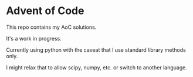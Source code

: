 # Advent of Code

This repo contains my AoC solutions.

It's a work in progress.

Currently using python with the caveat that I use standard library methods only.

I might relax that to allow scipy, numpy, etc. or switch to another language.
